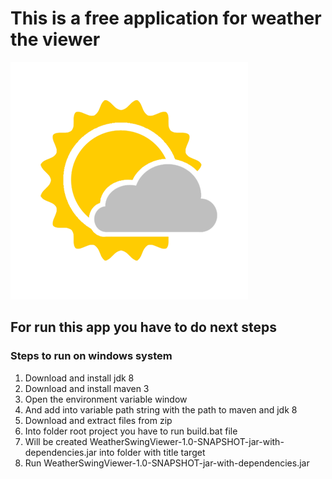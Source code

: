 # This is a free application for weather the viewer 
![Weather Viewer](/src/main/resources/images/PartlyCloudy.png)

## For run this app you have to do next steps
### Steps to run on windows system
1. Download and install jdk 8
1. Download and install maven 3
1. Open the environment variable window
1. And add into variable path string with the path to maven and jdk 8
1. Download and extract files from zip
1. Into folder root project you have to run build.bat file
1. Will be created WeatherSwingViewer-1.0-SNAPSHOT-jar-with-dependencies.jar into folder with title target
1. Run WeatherSwingViewer-1.0-SNAPSHOT-jar-with-dependencies.jar